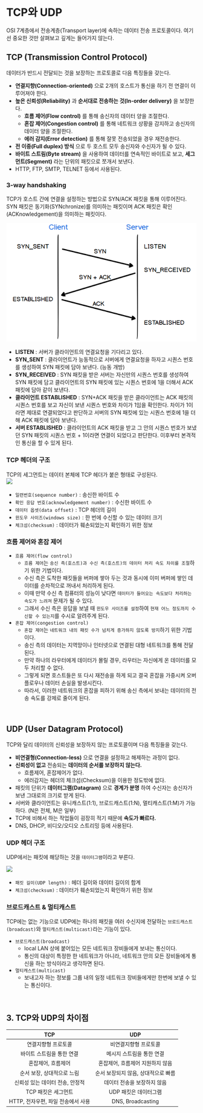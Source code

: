 # TCP와 UDP

OSI 7계층에서 전송계층(Transport layer)에 속하는 데이터 전송 프로토콜이다. 여기선 중요한 것만 살펴보고 깊게는 들어가지 않는다.

## TCP (Transmission Control Protocol)

데이터가 반드시 전달되는 것을 보장하는 프로토콜로 다음 특징들을 갖는다.

* **연결지향(Connection-oriented)** 으로 2개의 호스트가 통신을 하기 전 연결이 이루어져야 한다.
* **높은 신뢰성(Reliability)** 과 **순서대로 전송하는 것(In-order delivery)** 을 보장한다.
  * **흐름 제어(Flow control)** 를 통해 송신자의 데이터 양을 조절한다.
  * **혼잡 제어(Congestion control)** 를 통해 네트워크 상황을 감지하고 송신자의 데이터 양을 조절한다.
  * **에러 감지(Error detection)** 를 통해 잘못 전송되었을 경우 재전송한다.
* **전 이중(Full duplex) 방식** 으로 두 호스트 모두 송신자와 수신자가 될 수 있다.
* **바이트 스트림(Byte stream)** 을 사용하여 데이터를 연속적인 바이트로 보고, **세그먼트(Segment)** 라는 단위의 패킷으로 쪼개서 보낸다.
*  HTTP, FTP, SMTP, TELNET 등에서 사용된다.

### 3-way handshaking

TCP가 호스트 간에 연결을 설정하는 방법으로 SYN/ACK 패킷을 통해 이루어진다. SYN 패킷은 동기화(SYNchronize)를 의미하는 패킷이며 ACK 패킷은 확인(ACKnowledgement)을 의미하는 패킷이다.

<img src="/image/3-way-handshake.png">

* **LISTEN** : 서버가 클라이언트의 연결요청을 기다리고 있다.
* **SYN_SENT** : 클라이언트가 능동적으로 서버에게 연결요청을 하자고 시퀀스 번호를 생성하여 SYN 패킷에 담아 보낸다. (능동 개방)
* **SYN_RECEIVED** : SYN 패킷을 받은 서버는 자신만의 시퀀스 번호를 생성하여 SYN 패킷에 담고 클라이언트의 SYN 패킷에 있는 시퀀스 번호에 1을 더해서 ACK 패킷에 담아 같이 보낸다.
* **클라이언트 ESTABLISHED** : SYN+ACK 패킷을 받은 클라이언트는 ACK 패킷의 시퀀스 번호를 보고 자신이 보낸 시퀀스 번호와 차이가 1임을 확인한다. 차이가 1이라면 제대로 연결되었다고 판단하고 서버의 SYN 패킷에 있는 시퀀스 번호에 1을 더해 ACK 패킷에 담아 보낸다.
* **서버 ESTABLISHED** : 클라이언트의 ACK 패킷을 받고 그 안의 시퀀스 번호가 보냈던 SYN 패킷의 시퀀스 번호 + 1이라면 연결이 되었다고 판단한다. 이후부터 본격적인 통신을 할 수 있게 된다.

### TCP 헤더의 구조
TCP의 세그먼트는 데이터 본체에 TCP 헤더가 붙은 형태로 구성된다.  
<img src="/image/TCP_Header.jpg" height="350px">

* `일련번호(sequence number)` : 송신한 바이트 수
* `확인 응답 번호(acknowledgement number)` : 수신한 바이트 수
* `데이터 옵셋(data offset)` : TCP 헤더의 길이
* `윈도우 사이즈(windows size)` : 한 번에 수신할 수 있는 데이터 크기
* `체크섬(checksum)` : 데이터가 훼손되었는지 확인하기 위한 정보

### 흐름 제어와 혼잡 제어
- `흐름 제어(flow control)`
    * `흐름 제어`는 `송신 측(호스트)과 수신 측(호스트)의 데이터 처리 속도 차이를 조절`하기 위한 기법이다.  
    * 수신 측은 도착한 패킷들을 버퍼에 쌓아 두는 것과 동시에 이미 버퍼에 쌓인 데이터를 순차적으로 꺼내서 처리하게 된다.  
    * 이때 만약 수신 측 컴퓨터의 성능이 낮다면 `데이터가 들어오는 속도보다 처리하는 속도가 느려져` 문제가 될 수 있다.  
    * 그래서 수신 측은 응답을 보낼 때 `윈도우 사이즈를 설정`하여 `현재 어느 정도까지 수신할 수 있는지`를 수시로 알려주게 된다.  
- `혼잡 제어(congestion control)`
    * `혼잡 제어`는 `네트워크 내의 패킷 수가 넘치게 증가하지 않도록 방지`하기 위한 기법이다.  
    * 송신 측의 데이터는 지역망이나 인터넷으로 연결된 대형 네트워크를 통해 전달된다.  
    * 만약 하나의 라우터에게 데이터가 몰릴 경우, 라우터는 자신에게 온 데이터를 모두 처리할 수 없다.  
    * 그렇게 되면 호스트들은 또 다시 재전송을 하게 되고 결국 혼잡을 가중시켜 오버플로우나 데이터 손실을 발생시킨다.
    * 따라서, 이러한 네트워크의 혼잡을 피하기 위해 송신 측에서 보내는 데이터의 전송 속도를 강제로 줄이게 된다.
<br>


## UDP (User Datagram Protocol)

TCP와 달리 데이터의 신뢰성을 보장하지 않는 프로토콜이며 다음 특징들을 갖는다.

* **비연결형(Connection-less)** 으로 연결을 설정하고 해제하는 과정이 없다.
* **신뢰성이 없고** 전송되는 **데이터의 순서를 보장하지 않는다.**
  * 흐름제어, 혼잡제어가 없다.
  * 에러감지는 헤더의 체크섬(Checksum)을 이용한 정도밖에 없다.
* 패킷의 단위가 **데이터그램(Datagram)** 으로 **경계가 분명** 하여 수신자는 송신자가 보낸 그대로의 크기로 받게 된다.
* 서버와 클라이언트는 유니캐스트(1:1), 브로드캐스트(1:N), 멀티캐스트(1:M)가 가능하다. (N은 전체, M은 일부)
* TCP에 비해서 하는 작업들이 굉장히 적기 때문에 **속도가 빠르다.**
* DNS, DHCP, 비디오/오디오 스트리밍 등에 사용된다.


### UDP 헤더 구조
UDP에서는 패킷에 해당하는 것을 `데이터그램`이라고 부른다.  
  
<img src="/image/UDP_Header.jpg" height="170px"> 
  
* `패킷 길이(UDP length)` : 헤더 길이와 데이터 길이의 합계
* `체크섬(checksum)` : 데이터가 훼손되었는지 확인하기 위한 정보

### 브로드캐스트 & 멀티캐스트
TCP에는 없는 기능으로 UDP에는 하나의 패킷을 여러 수신지에 전달하는 `브로드캐스트(broadcast)`와 `멀티캐스트(multicast)`라는 기능이 있다.  
* `브로드캐스트(broadcast)` 
    - local LAN 상에 붙어있는 모든 네트워크 장비들에게 보내는 통신이다.  
    - 통신의 대상이 특정한 한 네트워크가 아니라, 네트워크 안의 모든 장비들에게 통신을 하는 방식이라고 생각하면 된다.  
* `멀티캐스트(multicast)`
    - 보내고자 하는 정보를 그룹 내의 일정 네트워크 장비들에게만 한번에 보낼 수 있는 통신이다.  
    
<br>

## 3. TCP와 UDP의 차이점
|TCP|UDP|
|:---:|:---:|
| 연결지향형 프로토콜 | 비연결지향형 프로토콜 |
| 바이트 스트림을 통한 연결 | 메시지 스트림을 통한 연결 |
| 혼잡제어, 흐름제어 | 혼잡제어, 흐름제어 지원하지 않음 |
| 순서 보장, 상대적으로 느림 | 순서 보장되지 않음, 상대적으로 빠름 |
| 신뢰성 있는 데이터 전송, 안정적 | 데이터 전송을 보장하지 않음 |
| TCP 패킷은 세그먼트 | UDP 패킷은 데이터그램 |
| HTTP, 전자우편, 파일 전송에서 사용 | DNS, Broadcasting |

<br>
